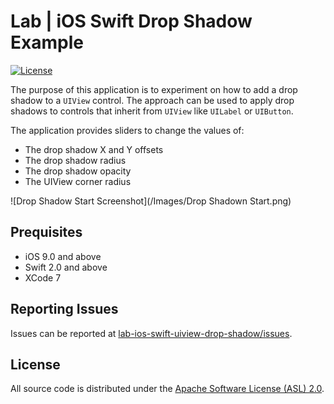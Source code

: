 # Lab | iOS Swift Drop Shadow Example

[![License](https://img.shields.io/github/license/odaceo/lab-hello-world-swift-linux.svg)](LICENSE)

The purpose of this application is to experiment on how to add a drop shadow to a ```UIView``` control. The approach can be used to apply drop shadows to controls that inherit from ```UIView``` like ```UILabel``` or ```UIButton```.

The application provides sliders to change the values of:

- The drop shadow X and Y offsets
- The drop shadow radius
- The drop shadow opacity
- The UIView corner radius

![Drop Shadow Start Screenshot](/Images/Drop Shadown Start.png)

## Prequisites

- iOS 9.0 and above
- Swift 2.0 and above
- XCode 7

## Reporting Issues

Issues can be reported at [lab-ios-swift-uiview-drop-shadow/issues](https://github.com/j4soft/lab-ios-swift-uiview-drop-shadow/issues).

## License

All source code is distributed under the [Apache Software License (ASL) 2.0](LICENSE).
